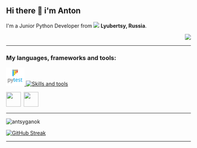 
## Hi there 👋 i'm Anton
I'm a Junior Python Developer from <img src="https://cdn-icons-png.flaticon.com/512/197/197408.png" width="13"/> <b>Lyubertsy, Russia</b>.

<img align="right" src="https://komarev.com/ghpvc/?username=antsyganok"/>

</br>

---
### My languages, frameworks and tools:
<div>
<p align="left">
  <a href="https://skillicons.dev">
    <img src="https://github.com/devicons/devicon/blob/master/icons/pytest/pytest-original-wordmark.svg" width="50" height="50" />
    <img src="https://skillicons.dev/icons?i=py,django,html,bootstrap,postgres,sqlite,mysql,nginx,git,github,gitlab,githubactions,docker,vscode,pycharm,linux,apple,bash,postman" alt="Skills and tools"/>
  </a>
</p>
<img src="https://skillicons.dev/icons?i=gunicorn" width="40" height="40" />&nbsp;
<img src="https://skillicons.dev/icons?i=json" width="40" height="40" />&nbsp;
</div>

---
<p align="left"> <img src="https://github-readme-stats.vercel.app/api?username=antsyganok&show_icons=true&theme=gotham" alt="antsyganok" />

<a href="https://git.io/streak-stats"><img src="https://streak-stats.demolab.com?user=antsyganok&theme=whatsapp-dark&hide_border=true&date_format=j%20M%5B%20Y%5D" alt="GitHub Streak" /></a>

---

<!--
**antsyganok/antsyganok** is a ✨ _special_ ✨ repository because its `README.md` (this file) appears on your GitHub profile.

Here are some ideas to get you started:

- 🔭 I’m currently working on ...
- 🌱 I’m currently learning ...
- 👯 I’m looking to collaborate on ...
- 🤔 I’m looking for help with ...
- 💬 Ask me about ...
- 📫 How to reach me: ...
- 😄 Pronouns: ...
- ⚡ Fun fact: ...
-->

